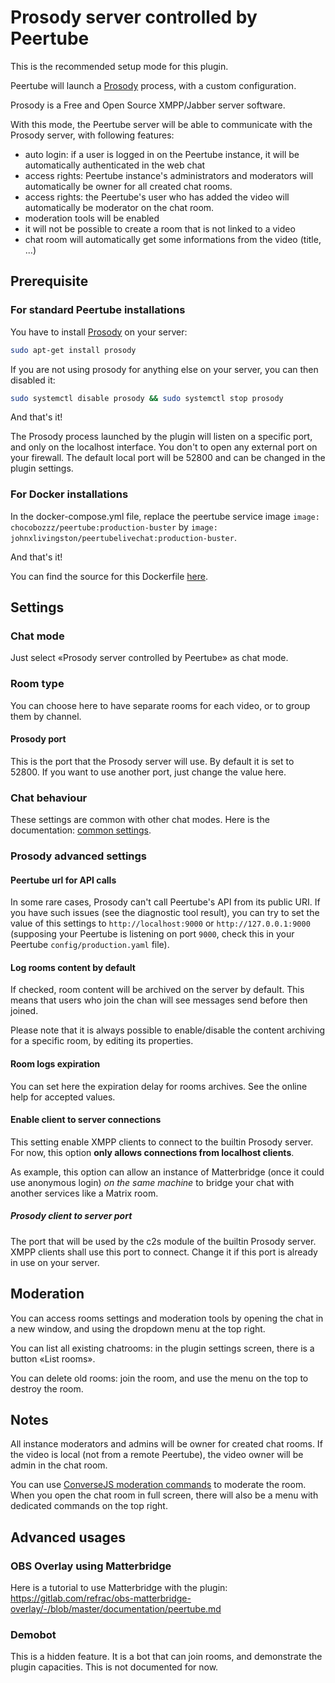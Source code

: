 # Prosody server controlled by Peertube

This is the recommended setup mode for this plugin.

Peertube will launch a [Prosody](https://prosody.im) process, with a custom configuration.

Prosody is a Free and Open Source XMPP/Jabber server software.

With this mode, the Peertube server will be able to communicate with the Prosody server, with following features:

- auto login: if a user is logged in on the Peertube instance, it will be automatically authenticated in the web chat
- access rights: Peertube instance's administrators and moderators will automatically be owner for all created chat rooms.
- access rights: the Peertube's user who has added the video will automatically be moderator on the chat room.
- moderation tools will be enabled
- it will not be possible to create a room that is not linked to a video
- chat room will automatically get some informations from the video (title, ...)

## Prerequisite

### For standard Peertube installations

You have to install [Prosody](https://prosody.im) on your server:

```bash
sudo apt-get install prosody
```

If you are not using prosody for anything else on your server, you can then disabled it:

```bash
sudo systemctl disable prosody && sudo systemctl stop prosody
```

And that's it!

The Prosody process launched by the plugin will listen on a specific port, and only on the localhost interface.
You don't to open any external port on your firewall.
The default local port will be 52800 and can be changed in the plugin settings.

### For Docker installations

In the docker-compose.yml file, replace the peertube service image
`image: chocobozzz/peertube:production-buster` by `image: johnxlivingston/peertubelivechat:production-buster`.

And that's it!

You can find the source for this Dockerfile [here](../docker/Dockerfile.buster).

## Settings

### Chat mode

Just select «Prosody server controlled by Peertube» as chat mode.

### Room type

You can choose here to have separate rooms for each video, or to group them by channel.

#### Prosody port

This is the port that the Prosody server will use. By default it is set to 52800. If you want to use another port, just change the value here.

### Chat behaviour

These settings are common with other chat modes.
Here is the documentation: [common settings](./common.md).

### Prosody advanced settings

#### Peertube url for API calls

In some rare cases, Prosody can't call Peertube's API from its public URI.
If you have such issues (see the diagnostic tool result), you can try to set the value
of this settings to `http://localhost:9000` or `http://127.0.0.1:9000`
(supposing your Peertube is listening on port `9000`, check this in your Peertube `config/production.yaml` file).

#### Log rooms content by default

If checked, room content will be archived on the server by default.
This means that users who join the chan will see messages send before then joined.

Please note that it is always possible to enable/disable the content archiving for a specific room,
by editing its properties.

#### Room logs expiration

You can set here the expiration delay for rooms archives.
See the online help for accepted values.

#### Enable client to server connections

This setting enable XMPP clients to connect to the builtin Prosody server.
For now, this option **only allows connections from localhost clients**.

As example, this option can allow an instance of Matterbridge (once it could use anonymous login) *on the same machine* to bridge your chat with another services like a Matrix room.

##### Prosody client to server port

The port that will be used by the c2s module of the builtin Prosody server.
XMPP clients shall use this port to connect.
Change it if this port is already in use on your server.

## Moderation

You can access rooms settings and moderation tools by opening the chat in a new window,
and using the dropdown menu at the top right.

You can list all existing chatrooms: in the plugin settings screen, there is a button «List rooms».

You can delete old rooms: join the room, and use the menu on the top to destroy the room.

## Notes

All instance moderators and admins will be owner for created chat rooms.
If the video is local (not from a remote Peertube), the video owner will be admin in the chat room.

You can use [ConverseJS moderation commands](https://conversejs.org/docs/html/features.html#moderating-chatrooms) to moderate the room.
When you open the chat room in full screen, there will also be a menu with dedicated commands on the top right.

## Advanced usages

### OBS Overlay using Matterbridge

Here is a tutorial to use Matterbridge with the plugin: <https://gitlab.com/refrac/obs-matterbridge-overlay/-/blob/master/documentation/peertube.md>

### Demobot

This is a hidden feature. It is a bot that can join rooms, and demonstrate the plugin capacities.
This is not documented for now.
